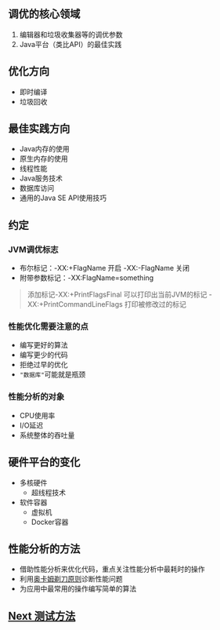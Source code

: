 ## 调优的核心领域
1. 编辑器和垃圾收集器等的调优参数
2. Java平台（类比API）的最佳实践

## 优化方向
- 即时编译
- 垃圾回收

## 最佳实践方向
- Java内存的使用
- 原生内存的使用
- 线程性能
- Java服务技术
- 数据库访问
- 通用的Java SE API使用技巧

## 约定
### JVM调优标志
- 布尔标记：-XX:+FlagName 开启 -XX:-FlagName 关闭
- 附带参数标记：-XX:FlagName=something
> 添加标记-XX:+PrintFlagsFinal 可以打印出当前JVM的标记
> -XX:+PrintCommandLineFlags 打印被修改过的标记

### 性能优化需要注意的点
- 编写更好的算法
- 编写更少的代码
- 拒绝过早的优化
- `"数据库"`可能就是瓶颈

### 性能分析的对象
- CPU使用率
- I/O延迟
- 系统整体的吞吐量

## 硬件平台的变化
- 多核硬件
	- 超线程技术
- 软件容器
	- 虚拟机
	- Docker容器

## 性能分析的方法
- 借助性能分析来优化代码，重点关注性能分析中最耗时的操作
- 利用[奥卡姆剃刀原则](/appendix/OccamsRazor.md)诊断性能问题
- 为应用中最常用的操作编写简单的算法

## [Next 测试方法](./TestMethod.md)